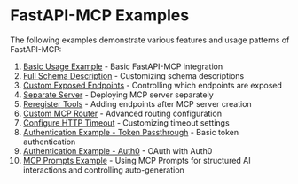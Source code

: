 # FastAPI-MCP Examples

The following examples demonstrate various features and usage patterns of FastAPI-MCP:

1. [Basic Usage Example](01_basic_usage_example.py) - Basic FastAPI-MCP integration
2. [Full Schema Description](02_full_schema_description_example.py) - Customizing schema descriptions
3. [Custom Exposed Endpoints](03_custom_exposed_endpoints_example.py) - Controlling which endpoints are exposed
4. [Separate Server](04_separate_server_example.py) - Deploying MCP server separately
5. [Reregister Tools](05_reregister_tools_example.py) - Adding endpoints after MCP server creation
6. [Custom MCP Router](06_custom_mcp_router_example.py) - Advanced routing configuration
7. [Configure HTTP Timeout](07_configure_http_timeout_example.py) - Customizing timeout settings
8. [Authentication Example - Token Passthrough](08_auth_example_token_passthrough.py) - Basic token authentication
9. [Authentication Example - Auth0](09_auth_example_auth0.py) - OAuth with Auth0
10. [MCP Prompts Example](10_prompts_example.py) - Using MCP Prompts for structured AI interactions and controlling auto-generation
